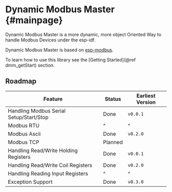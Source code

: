# Dynamic Modbus Master {#mainpage}

Dynamic Modbus Master is a more dynamic, more object Oriented Way to handle Modbus Devices under the
esp-idf. 

Dynamic Modbus Master is based on [esp-modbus](https://github.com/espressif/esp-modbus).

To learn how to use this library see the [Getting Started](@ref dmm_getStart) section.

## Roadmap

| Feature                                 | Status  | Earliest Version |
|-----------------------------------------|---------|------------------|
| Handling Modbus Serial Setup/Start/Stop | Done    | `v0.0.1`         |
| Modbus RTU                              | ^       | ^                |
| Modbus Ascii                            | Done    | `v0.2.0`         |
| Modbus TCP                              | Planned |                  |
| Handling Read/Write Holding Registers   | Done    | `v0.0.1`         |
| Handling Read/Write Coil Registers      | Done    | `v0.2.0`         |
| Handling Reading Input Registers        | ^       | ^                |
| Exception Support                       | Done    | `v0.3.0`         |
